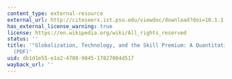 ```yaml
---
content_type: external-resource
external_url: http://citeseerx.ist.psu.edu/viewdoc/download?doi=10.1.1.188.9357&rep=rep1&type=pdf
has_external_license_warning: true
license: https://en.wikipedia.org/wiki/All_rights_reserved
status: ''
title: '"Globalization, Technology, and the Skill Premium: A Quantitative Analysis."
  (PDF)'
uid: db1d1e55-e1a2-4708-9845-17827004d517
wayback_url: ''
---
```

